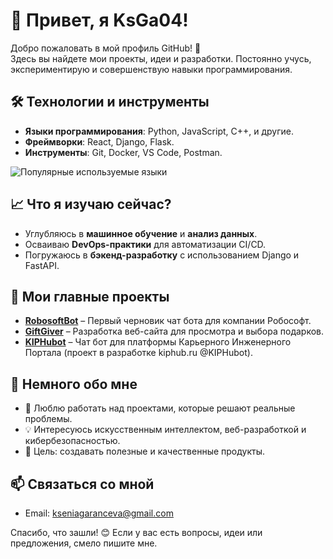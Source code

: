 # 👋 Привет, я KsGa04!

Добро пожаловать в мой профиль GitHub! 🚀  
Здесь вы найдете мои проекты, идеи и разработки. Постоянно учусь, экспериментирую и совершенствую навыки программирования.

## 🛠️ Технологии и инструменты
- **Языки программирования**: Python, JavaScript, C++, и другие.
- **Фреймворки**: React, Django, Flask.
- **Инструменты**: Git, Docker, VS Code, Postman.
  
<img align="left" alt="Популярные используемые языки" src="https://github-readme-stats.vercel.app/api/top-langs/?username=KsGa04&theme=github_dark&show_icons=true&layout=compact&border_color=21262d&border_radius=0" /> 
<br clear="left" />

## 📈 Что я изучаю сейчас?
- Углубляюсь в **машинное обучение** и **анализ данных**.
- Осваиваю **DevOps-практики** для автоматизации CI/CD.
- Погружаюсь в **бэкенд-разработку** с использованием Django и FastAPI.

## 📌 Мои главные проекты
- **[RobosoftBot](https://github.com/KsGa04/RobosoftBot)** – Первый черновик чат бота для компании Робософт.  
- **[GiftGiver](https://github.com/KsGa04/GiftGiver)** – Разработка веб-сайта для просмотра и выбора подарков.  
- **[KIPHubot](https://github.com/KsGa04/KIPHubot)** – Чат бот для платформы Карьерного Инженерного Портала (проект в разработке kiphub.ru @KIPHubot).  

## 🌱 Немного обо мне
- 🔭 Люблю работать над проектами, которые решают реальные проблемы.
- 💡 Интересуюсь искусственным интеллектом, веб-разработкой и кибербезопасностью.
- 🎯 Цель: создавать полезные и качественные продукты.

## 📫 Связаться со мной
- Email: [kseniagaranceva@gmail.com](mailto:kseniagaranceva@gmail.com)

Спасибо, что зашли! 😊 Если у вас есть вопросы, идеи или предложения, смело пишите мне.

